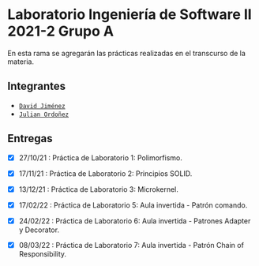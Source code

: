 # Laboratorio Ingeniería de Software II 2021-2 Grupo A
En esta rama se agregarán las prácticas realizadas en el transcurso de la materia.
## Integrantes
- [`David Jiménez`](https://github.com/dohimenezg)
- [`Julian Ordoñez`](https://github.com/juleMay)
## Entregas
- [x] 27/10/21 : Práctica de Laboratorio 1: Polimorfismo.
- [x] 17/11/21 : Práctica de Laboratorio 2: Principios SOLID.
- [x] 13/12/21 : Práctica de Laboratorio 3: Microkernel.
- [x] 17/02/22 : Práctica de Laboratorio 5: Aula invertida - Patrón comando.
- [x] 24/02/22 : Práctica de Laboratorio 6: Aula invertida - Patrones Adapter y Decorator.
- [x] 08/03/22 : Práctica de Laboratorio 7: Aula invertida - Patrón Chain of Responsibility.


